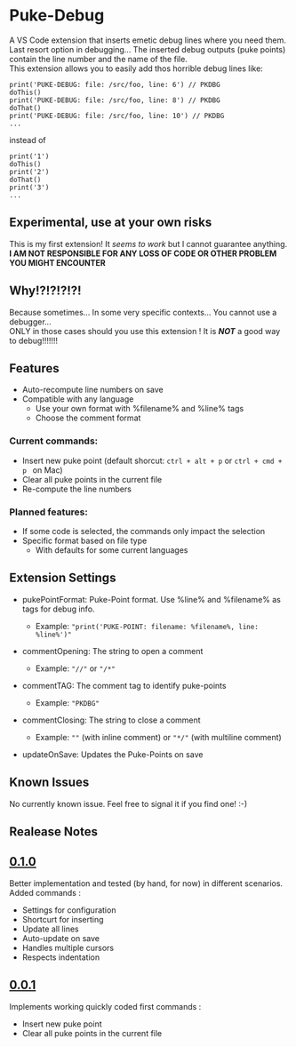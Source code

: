 # Puke-Debug
A VS Code extension that inserts emetic debug lines where you need them. Last resort option in debugging... The inserted debug outputs (puke points) contain the line number and the name of the file.  
This extension allows you to easily add thos horrible debug lines like:
```
print('PUKE-DEBUG: file: /src/foo, line: 6') // PKDBG
doThis()
print('PUKE-DEBUG: file: /src/foo, line: 8') // PKDBG
doThat()
print('PUKE-DEBUG: file: /src/foo, line: 10') // PKDBG
...
```
instead of
```
print('1')
doThis()
print('2')
doThat()
print('3')
...
```

## Experimental, use at your own risks
This is my first extension! It *seems to work* but I cannot guarantee anything.  
**I AM NOT RESPONSIBLE FOR ANY LOSS OF CODE OR OTHER PROBLEM YOU MIGHT ENCOUNTER**

## Why!?!?!?!?!
Because sometimes... In some very specific contexts... You cannot use a debugger...  
ONLY in those cases should you use this extension ! It is ***NOT*** a good way to debug!!!!!!!

## Features
* Auto-recompute line numbers on save
* Compatible with any language
  * Use your own format with %filename% and %line% tags
  * Choose the comment format

### Current commands:
* Insert new puke point (default shorcut: `ctrl + alt + p` or `ctrl + cmd + p ` on Mac)
* Clear all puke points in the current file
* Re-compute the line numbers

### Planned features:
* If some code is selected, the commands only impact the selection
* Specific format based on file type
  * With defaults for some current languages

## Extension Settings
* pukePointFormat: Puke-Point format. Use %line% and %filename% as tags for debug info.
  * Example: `"print('PUKE-POINT: filename: %filename%, line: %line%')"`

* commentOpening: The string to open a comment
  * Example: `"//"` or `"/*"`

* commentTAG: The comment tag to identify puke-points
  * Example: `"PKDBG"`

* commentClosing: The string to close a comment
  * Example: `""` (with inline comment) or `"*/"` (with multiline comment)

* updateOnSave: Updates the Puke-Points on save

## Known Issues
No currently known issue. Feel free to signal it if you find one! :-)

## Realease Notes

## [0.1.0](https://github.com/Zorvalt/Puke-Debug/releases/tag/v0.1.0)
Better implementation and tested (by hand, for now) in different scenarios.  
Added commands :
* Settings for configuration
* Shortcurt for inserting
* Update all lines
* Auto-update on save
* Handles multiple cursors
* Respects indentation

## [0.0.1](https://github.com/Zorvalt/Puke-Debug/releases/tag/v0.0.1)
Implements working quickly coded first commands :
* Insert new puke point
* Clear all puke points in the current file